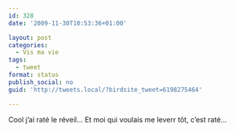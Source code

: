 ```yaml
---
id: 328
date: '2009-11-30T10:53:36+01:00'

layout: post
categories:
  - Vis ma vie
tags:
  - tweet
format: status
publish_social: no
guid: 'http://tweets.local/?birdsite_tweet=6198275464'

---
```


Cool j’ai raté le réveil… Et moi qui voulais me leverr tôt, c’est raté…